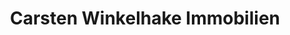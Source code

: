 ---
title: "Carsten Winkelhake Immobilien"
url: /stadthagen/carsten-winkelhake-immobilien/
shop: Möbel
---